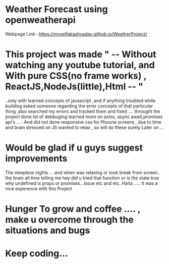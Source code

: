 # Weather Forecast using openweatherapi
Webpage Link : https://myselfakashyadav.github.io/WeatherProject/
# This project was made " -- Without watching any youtube tutorial, and  With pure CSS(no frame works) , ReactJS,NodeJs(little),Html -- " 

..only with learned concepts of javascript ,and if anything troubled while building asked someone regarding the error concepts of that particular thing  ,also searched my errors and tracked them and fixed .... 
throught the project done lot of debbuging learned more on axios, async await,promises api's ...
: And did not done responsive css for Phoone screens , due to time and brain stressed on JS wanted to relax , so will do these surely Later on ... 
# Would be glad if u guys suggest improvements

 The sleepless nights ...  and when was relaxing or took break from screen.. the brain all time telling me hey did u tried that function or is the state true why undefined is props or promises...issue etc and etc..Haha .....
It was a nice experence with this Project

# Hunger To grow and coffee ....  ,  make u overcome through the situations and bugs
# Keep coding...



